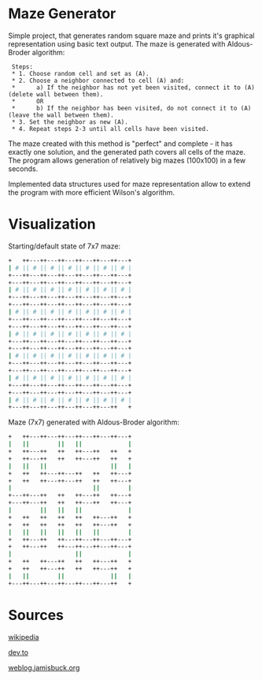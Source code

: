 
# Maze Generator

Simple project, that generates random square maze and prints it's graphical representation using basic text output.
The maze is generated with Aldous-Broder algorithm:

     Steps:
     * 1. Choose random cell and set as (A).
     * 2. Choose a neighbor connected to cell (A) and:
     *      a) If the neighbor has not yet been visited, connect it to (A) (delete wall between them).
     *      OR
     *      b) If the neighbor has been visited, do not connect it to (A) (leave the wall between them).
     * 3. Set the neighbor as new (A).
     * 4. Repeat steps 2-3 until all cells have been visited.


The maze created with this method is "perfect" and complete - it has exactly one solution,
and the generated path covers all cells of the maze. The program allows generation of relatively
big mazes (100x100) in a few seconds.

Implemented data structures used for maze representation allow to extend the program with
more efficient Wilson's algorithm.

# Visualization

Starting/default state of 7x7 maze:

```bash
+   ++---++---++---++---++---++---+
| # || # || # || # || # || # || # |
+---++---++---++---++---++---++---+
+---++---++---++---++---++---++---+
| # || # || # || # || # || # || # |
+---++---++---++---++---++---++---+
+---++---++---++---++---++---++---+
| # || # || # || # || # || # || # |
+---++---++---++---++---++---++---+
+---++---++---++---++---++---++---+
| # || # || # || # || # || # || # |
+---++---++---++---++---++---++---+
+---++---++---++---++---++---++---+
| # || # || # || # || # || # || # |
+---++---++---++---++---++---++---+
+---++---++---++---++---++---++---+
| # || # || # || # || # || # || # |
+---++---++---++---++---++---++---+
+---++---++---++---++---++---++---+
| # || # || # || # || # || # || # |
+---++---++---++---++---++---++   +
```
Maze (7x7) generated with Aldous-Broder algorithm:
```bash
+   ++---++---++---++---++---++---+
|   ||        ||   ||             |
+   ++---++   ++   ++---++   ++   +
+   ++---++   ++   ++---++   ++   +
|   ||   ||                  ||   |
+   ++   ++---++---++   ++   ++---+
+   ++   ++---++---++   ++   ++---+
|                       ||        |
+---++---++   ++   ++---++   ++---+
+---++---++   ++   ++---++   ++---+
|        ||   ||   ||             |
+   ++   ++   ++   ++   ++---++   +
+   ++   ++   ++   ++   ++---++   +
|   ||   ||   ||   ||   ||        |
+   ++---++   ++---++---++---++---+
+   ++---++   ++---++---++---++---+
|                  ||             |
+   ++   ++---++   ++   ++---++   +
+   ++   ++---++   ++   ++---++   +
|   ||        ||             ||   |
+---++---++---++---++---++---++   +
```

# Sources

[wikipedia](https://en.wikipedia.org/wiki/Maze_generation_algorithm)

[dev.to](https://dev.to/marksasp95/introducing-maze-generator-java-320g)

[weblog.jamisbuck.org](http://weblog.jamisbuck.org/2011/1/17/maze-generation-aldous-broder-algorithm)
